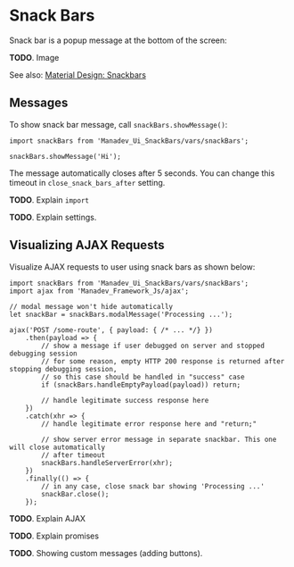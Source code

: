 # Snack Bars #

Snack bar is a popup message at the bottom of the screen:

**TODO**. Image

See also: [Material Design: Snackbars](https://material.io/design/components/snackbars.html)

## Messages ##

To show snack bar message, call `snackBars.showMessage()`:

    import snackBars from 'Manadev_Ui_SnackBars/vars/snackBars';

    snackBars.showMessage('Hi');

The message automatically closes after 5 seconds. You can change this timeout in `close_snack_bars_after` setting.  

**TODO**. Explain `import`

**TODO**. Explain settings.

## Visualizing AJAX Requests ##

Visualize AJAX requests to user using snack bars as shown below:

    import snackBars from 'Manadev_Ui_SnackBars/vars/snackBars';
    import ajax from 'Manadev_Framework_Js/ajax';

    // modal message won't hide automatically
    let snackBar = snackBars.modalMessage('Processing ...');

    ajax('POST /some-route', { payload: { /* ... */} })
        .then(payload => {
            // show a message if user debugged on server and stopped debugging session
            // for some reason, empty HTTP 200 response is returned after stopping debugging session, 
            // so this case should be handled in "success" case
            if (snackBars.handleEmptyPayload(payload)) return;

            // handle legitimate success response here
        })
        .catch(xhr => {
            // handle legitimate error response here and "return;"

            // show server error message in separate snackbar. This one will close automatically 
            // after timeout 
            snackBars.handleServerError(xhr);
        })
        .finally(() => {
            // in any case, close snack bar showing 'Processing ...'
            snackBar.close();
        });
 
**TODO**. Explain AJAX

**TODO**. Explain promises

**TODO**. Showing custom messages (adding buttons).